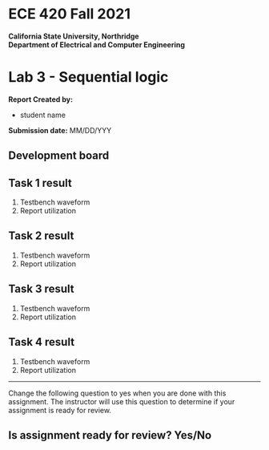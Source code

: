 # ECE 420 Fall 2021
**California State University, Northridge**  
**Department of Electrical and Computer Engineering**  

# Lab 3 - Sequential logic

**Report Created by:**
- student name

**Submission date:** MM/DD/YYY

## Development board

## Task 1 result
1. Testbench waveform
2. Report utilization

## Task 2 result
1. Testbench waveform
2. Report utilization

## Task 3 result
1. Testbench waveform
2. Report utilization

## Task 4 result
1. Testbench waveform
2. Report utilization

-------------

Change the following question to yes when you are done with this assignment. The instructor will use this question to determine if your assignment is ready for review.
## Is assignment ready for review? Yes/No
